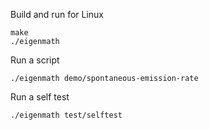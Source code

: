 Build and run for Linux

```
make
./eigenmath
```

Run a script

```
./eigenmath demo/spontaneous-emission-rate
```

Run a self test

```
./eigenmath test/selftest
```
